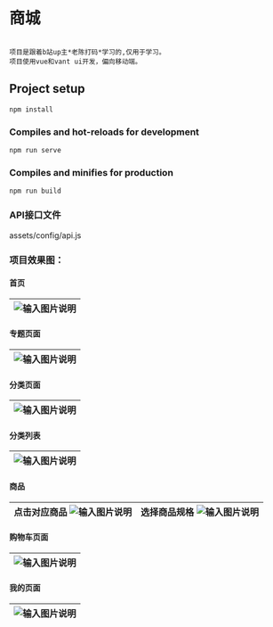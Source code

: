 # 商城 
```

项目是跟着b站up主*老陈打码*学习的,仅用于学习。
项目使用vue和vant ui开发，偏向移动端。
```

## Project setup
```
npm install
```

### Compiles and hot-reloads for development
```
npm run serve
```

### Compiles and minifies for production
```
npm run build
```

### API接口文件

assets/config/api.js



### 项目效果图：

#### 首页
|  ![输入图片说明](https://raw.githubusercontent.com/LLQ1121/WYU544/master/网易严选商城/mall/img/home.PNG "屏幕截图.png")|
|--|

#### 专题页面
|  ![输入图片说明](https://raw.githubusercontent.com/LLQ1121/WYU544/master/网易严选商城/mall/img/topic.PNG "屏幕截图.png")|
|--|

#### 分类页面
|  ![输入图片说明](https://raw.githubusercontent.com/LLQ1121/WYU544/master/网易严选商城/mall/img/category.PNG "屏幕截图.png")|
|--|

#### 分类列表
|  ![输入图片说明](https://raw.githubusercontent.com/LLQ1121/WYU544/master/网易严选商城/mall/img/categoryList.PNG "屏幕截图.png")|
|--|

#### 商品
| 点击对应商品 ![输入图片说明](https://images.gitee.com/uploads/images/2020/0713/product.PNG"屏幕截图.png") | 选择商品规格 ![输入图片说明](https://images.gitee.com/uploads/images/2020/0713/clickProduct.PNG "屏幕截图.png") |
|---|---|

#### 购物车页面
|  ![输入图片说明](https://raw.githubusercontent.com/LLQ1121/WYU544/master/网易严选商城/mall/img/buycart.PNG "屏幕截图.png")|
|--|

#### 我的页面
|  ![输入图片说明](https://raw.githubusercontent.com/LLQ1121/WYU544/master/网易严选商城/mall/img/my.PNG "屏幕截图.png")|
|--|